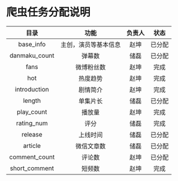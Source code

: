 # 爬虫任务分配说明

| 目录 | 功能 | 负责人 | 状态 |
|:---:|:---:|:---:|:---:|
|base_info|主创，演员等基本信息|赵坤|已分配|
|danmaku_count|弹幕数|储磊|已分配|
|fans|微博粉丝数|赵坤|完成|
|hot|热度趋势|赵坤|完成|
|introduction|剧情简介|赵坤|完成|
|length|单集片长|储磊|已分配|
|play_count|播放量|赵坤|完成|
|rating_num|评分|储磊|完成|
|release|上线时间|储磊|已分配|
|article|微信文章数|储磊|已分配|
|comment_count|评论数|赵坤|已分配|
|short_comment|短频数|赵坤|完成|

